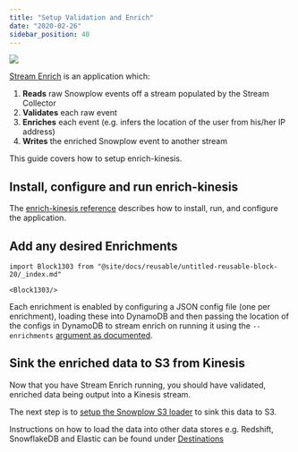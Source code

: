 ```yaml
---
title: "Setup Validation and Enrich"
date: "2020-02-26"
sidebar_position: 40
---
```


![](images/snowplow-aws-pipeline-enrich.png)

[Stream Enrich](https://github.com/snowplow/enrich) is an application which:

1. **Reads** raw Snowplow events off a stream populated by the Stream Collector
2. **Validates** each raw event
3. **Enriches** each event (e.g. infers the location of the user from his/her IP address)
4. **Writes** the enriched Snowplow event to another stream

This guide covers how to setup enrich-kinesis.

## Install, configure and run enrich-kinesis

The [enrich-kinesis reference](/docs/pipeline-components-and-applications/enrichment-components/enrich-kinesis/index.md) describes how to install, run, and configure the application.

## Add any desired Enrichments

```mdx-code-block
import Block1303 from "@site/docs/reusable/untitled-reusable-block-20/_index.md"

<Block1303/>
```

Each enrichment is enabled by configuring a JSON config file (one per enrichment), loading these into DynamoDB and then passing the location of the configs in DynamoDB to stream enrich on running it using the `--enrichments` [argument as documented](/docs/pipeline-components-and-applications/enrichment-components/stream-enrich/configure-stream-enrich/index.md).

## Sink the enriched data to S3 from Kinesis

Now that you have Stream Enrich running, you should have validated, enriched data being output into a Kinesis stream.

The next step is to [setup the Snowplow S3 loader](/docs/getting-started-on-snowplow-open-source/setup-snowplow-on-aws/setup-destinations/load-data-to-s3/index.md) to sink this data to S3.

Instructions on how to load the data into other data stores e.g. Redshift, SnowflakeDB and Elastic can be found under [Destinations](/docs/getting-started-on-snowplow-open-source/setup-snowplow-on-aws/setup-destinations/index.md)
